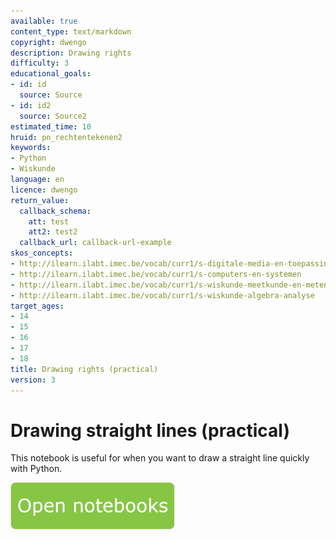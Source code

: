 ```yaml
---
available: true
content_type: text/markdown
copyright: dwengo
description: Drawing rights
difficulty: 3
educational_goals:
- id: id
  source: Source
- id: id2
  source: Source2
estimated_time: 10
hruid: pn_rechtentekenen2
keywords:
- Python
- Wiskunde
language: en
licence: dwengo
return_value:
  callback_schema:
    att: test
    att2: test2
  callback_url: callback-url-example
skos_concepts:
- http://ilearn.ilabt.imec.be/vocab/curr1/s-digitale-media-en-toepassingen
- http://ilearn.ilabt.imec.be/vocab/curr1/s-computers-en-systemen
- http://ilearn.ilabt.imec.be/vocab/curr1/s-wiskunde-meetkunde-en-metend-rekenen
- http://ilearn.ilabt.imec.be/vocab/curr1/s-wiskunde-algebra-analyse
target_ages:
- 14
- 15
- 16
- 17
- 18
title: Drawing rights (practical)
version: 3
---
```

# Drawing straight lines (practical)
This notebook is useful for when you want to draw a straight line quickly with Python.

[![](embed/Knop.png "Button")](https://kiks.ilabt.imec.be/jupyterhub/?id=0403 "Drawing Straight Lines Notebooks")